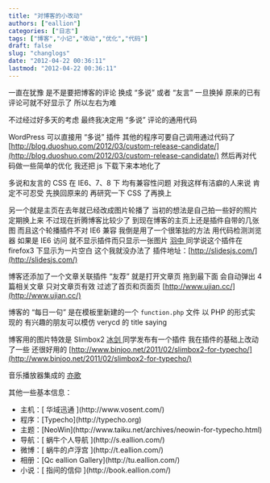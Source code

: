 ```yaml
---
title: "对博客的小改动"
authors: ["eallion"]
categories: ["日志"]
tags: ["博客","小记","改动","优化","代码"]
draft: false
slug: "changlogs"
date: "2012-04-22 00:36:11"
lastmod: "2012-04-22 00:36:11"
---
```


一直在犹豫
是不是要把博客的评论
换成 “多说” 或者 “友言”
一旦换掉
原来的已有评论可就不好显示了
所以左右为难

不过经过好多天的考虑
最终我决定用 “多说” 评论的通用代码

 WordPress 可以直接用 “多说” 插件
其他的程序可要自己调用通过代码了
[http://blog.duoshuo.com/2012/03/custom-release-candidate/](http://blog.duoshuo.com/2012/03/custom-release-candidate/)
然后再对代码做一些简单的优化
我还把 js 下载下来本地化了

多说和友言的 CSS 在 IE6、7、8 下
均有兼容性问题
对我这样有洁癖的人来说
肯定不可忍受
先换回原来的
再研究一下 CSS 了再换上

另一个就是主页在去年就已经改成图片轮播了
当初的想法是自己拍一些好的照片
定期换上来
不过现在折腾博客比较少了
到现在博客的主页上还是插件自带的几张图
而且这个轮播插件不对 IE6 兼容
我倒是用了一个很笨拙的方法
用代码检测浏览器
如果是 IE6 访问
就不显示插件而只显示一张图片
[ 羽中 ](http://www.jzwalk.com) 同学说这个插件在 firefox3 下显示为一片空白
这个我就没办法了
插件地址：[http://slidesjs.com/](http://slidesjs.com/)

博客还添加了一个文章关联插件 “友荐”
就是打开文章页
拖到最下面
会自动弹出 4 篇相关文章
只对文章页有效
过滤了首页和页面页
[http://www.ujian.cc/](http://www.ujian.cc/)

博客的 “每日一句”
是在模板里新建的一个 `function.php` 文件
以 PHP 的形式实现的
有兴趣的朋友可以模仿 verycd 的 title saying

博客用的图片特效是 Slimbox2
[ 冰剑 ](http://www.binjoo.net/) 同学发布有一个插件
我在插件的基础上改动了一些
还很好用的
[http://www.binjoo.net/2011/02/slimbox2-for-typecho/](http://www.binjoo.net/2011/02/slimbox2-for-typecho/)

音乐播放器集成的 [亦歌](http://www.1g1g.com)

其他一些基本信息：
<ul>
    <li>
        主机：[ 华域迅通 ](http://www.vosent.com/)
    </li>
    <li>
        程序：[Typecho](http://typecho.org)
    </li>
    <li>
        主题：[NeoWin](http://www.taiku.net/archives/neowin-for-typecho.html)
    </li>
    <li>
        导航：[ 蜗牛个人导航 ](http://s.eallion.com/)
    </li>
    <li>
        微博：[ 蜗牛的卢浮宫 ](http://t.eallion.com/)
    </li>
    <li>
        相册：[Qc eallion Gallery](http://tu.eallion.com/)
    </li>
    <li>
        小说：[ 指间的信仰 ](http://book.eallion.com/)
    </li>
</ul>
